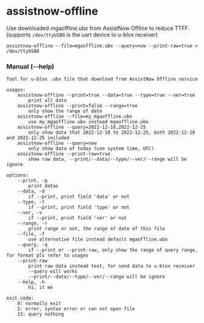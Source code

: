 # assistnow-offline

Use downloaded mgaoffline.ubx from AssistNow Offline to reduce TTFF. (supports `/dev/ttyUSB0` is the uart device to u-blox receiver)

`assistnow-offline --file=mgaoffline.ubx --query=now --print-raw=true > /dev/ttyUSB0`

### Manual (--help)

    Tool for u-blox .ubx file that download from AssistNow Offline service

    usages:
        assistnow-offline --print=true --data=true --type=true --ver=true
            print all data
        assistnow-offline --print=false --range=true
            only show the range of date
        assistnow-offline --file=my_mgaoffline.ubx
            use my_mgaoffline.ubx instead mgaoffline.ubx
        assistnow-offline --query=2022-12-18,2022-12-25
            only show data that 2022-12-18 to 2022-12-25, both 2022-12-18 and 2022-12-25 included
        assistnow-offline --query=now
            only show data of today (use system time, UTC)
        assistnow-offline --print-raw=true
            show raw data, --print/--data/--type/--ver/--range will be ignore

    options:
        --print, -p
            print datas
        --data, -d
            if --print, print field 'data' or not
        --type, -t
            if --print, print field 'type' or not
        --ver, -v
            if --print, print field 'ver' or not
        --range, -r
            print range or not, the range of date of this file
        --file, -f
            use alternative file instead default mgaoffline.ubx
        --query, -q
            if --print or --print-raw, only show the range of query range, for format pls refer to usages
        --print-raw
            print raw data instead text, for send data to u-blox receiver
            --query will works
            --print/--data/--type/--ver/--range will be ignore
        --help, -h
            hi, it me

    exit code:
        0: normally exit
        2: error, syntax error or can not open file
        13: query nothing
